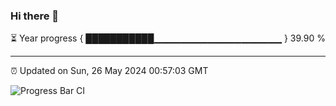 ### Hi there 👋

⏳ Year progress { ███████████▁▁▁▁▁▁▁▁▁▁▁▁▁▁▁▁▁▁▁ } 39.90 %

---

⏰ Updated on Sun, 26 May 2024 00:57:03 GMT

![Progress Bar CI](https://github.com/liununu/liununu/workflows/Progress%20Bar%20CI/badge.svg)
